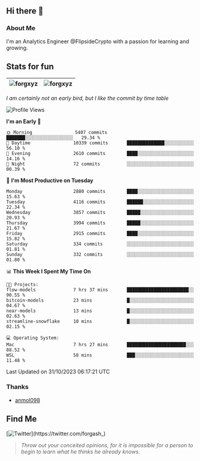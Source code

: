## Hi there 👋

### About Me

I'm an Analytics Engineer @FlipsideCrypto with a passion for learning and growing.
  
## Stats for fun

| <img align="center" src="https://github-readme-streak-stats.herokuapp.com/?user=forgxyz&theme=tokyonight" alt="forgxyz" /> | <img align="center" src="https://github-readme-stats.vercel.app/api?username=forgxyz&theme=tokyonight&show_icons=true" alt="forgxyz" /> |
| ------------- |------------- |

*I am certainly not an early bird, but I like the commit by time table*  

<!--START_SECTION:waka-->
![Profile Views](http://img.shields.io/badge/Profile%20Views-0-blue)

**I'm an Early 🐤** 

```text
🌞 Morning                5407 commits        ███████░░░░░░░░░░░░░░░░░░   29.34 % 
🌆 Daytime                10339 commits       ██████████████░░░░░░░░░░░   56.10 % 
🌃 Evening                2610 commits        ████░░░░░░░░░░░░░░░░░░░░░   14.16 % 
🌙 Night                  72 commits          ░░░░░░░░░░░░░░░░░░░░░░░░░   00.39 % 
```
📅 **I'm Most Productive on Tuesday** 

```text
Monday                   2880 commits        ████░░░░░░░░░░░░░░░░░░░░░   15.63 % 
Tuesday                  4116 commits        ██████░░░░░░░░░░░░░░░░░░░   22.34 % 
Wednesday                3857 commits        █████░░░░░░░░░░░░░░░░░░░░   20.93 % 
Thursday                 3994 commits        █████░░░░░░░░░░░░░░░░░░░░   21.67 % 
Friday                   2915 commits        ████░░░░░░░░░░░░░░░░░░░░░   15.82 % 
Saturday                 334 commits         ░░░░░░░░░░░░░░░░░░░░░░░░░   01.81 % 
Sunday                   332 commits         ░░░░░░░░░░░░░░░░░░░░░░░░░   01.80 % 
```


📊 **This Week I Spent My Time On** 

```text
🐱‍💻 Projects: 
flow-models              7 hrs 37 mins       ███████████████████████░░   90.55 % 
bitcoin-models           23 mins             █░░░░░░░░░░░░░░░░░░░░░░░░   04.67 % 
near-models              13 mins             █░░░░░░░░░░░░░░░░░░░░░░░░   02.63 % 
streamline-snowflake     10 mins             █░░░░░░░░░░░░░░░░░░░░░░░░   02.15 % 

💻 Operating System: 
Mac                      7 hrs 27 mins       ██████████████████████░░░   88.52 % 
WSL                      58 mins             ███░░░░░░░░░░░░░░░░░░░░░░   11.48 % 
```


 Last Updated on 31/10/2023 06:17:21 UTC
<!--END_SECTION:waka-->

### Thanks
 - [anmol098](https://github.com/anmol098/waka-readme-stats/)
  
## Find Me
[![Twitter](https://img.shields.io/twitter/url/https/twitter.com/forgash_.svg?style=social&label=Follow%20%40forgash_)](https://twitter.com/forgash_)


> *Throw out your conceited opinions, for it is impossible for a person to begin to learn what he thinks he already knows.* 
